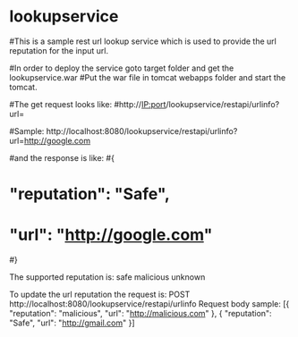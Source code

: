 # lookupservice

#This is a sample rest url lookup service which is used to provide the url reputation for the input url.

#In order to deploy the service goto target folder and get the lookupservice.war
#Put the war file in tomcat webapps folder and start the tomcat.

#The get request looks like:
#http://<IP:port>/lookupservice/restapi/urlinfo?url=<url>

#Sample: http://localhost:8080/lookupservice/restapi/urlinfo?url=http://google.com

#and the response is like:
#{

#   "reputation": "Safe",

 #   "url": "http://google.com"

#}

The supported reputation is:
safe
malicious
unknown

To update the url reputation the request is:
POST http://localhost:8080/lookupservice/restapi/urlinfo
Request body sample:
[{
    "reputation": "malicious",
    "url": "http://malicious.com"
},
{
    "reputation": "Safe",
    "url": "http://gmail.com"
}]

 

